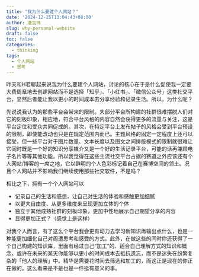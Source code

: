 ```yaml
---
title: "我为什么要建个人网站？"
date: '2024-12-25T13:04:43+08:00'
author: 潘玺玮
slug: why-personal-website
draft: false
toc: false
categories:
  - thinking
tags:
  - 个人网站
  - 思考
---
```

昨天和H君聊起来说我为什么要建个人网站，讨论的核心在于是什么促使我一定要大费周章地去创建网站而不是选择「知乎」、「小红书」、「微信公众号」这类社交平台，显然后者能让我以更小的时间成本去分享经验和记录生活。所以，为什么呢？

先说说我认为的那些平台会带来的限制。大部分平台所构建的社群很难摆脱人们对它的刻板印象，相应地，符合平台风格的内容自然会获得更多的流量与关注，这是平台定位和受众共同促成的。其次，在特定平台上发布帖子的风格会受到平台预设的限制，即使能改动也只是在规定范围内而已。主题风格的固定一定程度上还可以接受，但一些平台对于图片数量、文本长度以及图文之间排版模式的限制就很难让它同时既是一个好的知识分享媒介又是一个好的生活记录平台，可能的话再兼顾电子名片等等其他功能。所以我觉得在这些主流社交平台占据的赛道之外应该还有个人网站/博客的一席之地，它以鲜明的个人色彩标记着自己在赛博空间的领土。况且个人网站并不影响我们继续使用那些社交软件，不是吗？

相比之下，拥有一个个人网站可以
- 记录自己的生活和感想，让自己对生活的体验和感触更加细腻
- 以更大自由度、从更多维度来呈现更加立体的个体
- 独立于其他成熟社群的刻板印象，更加中性地展示自己期望分享的内容
- 显得更加正式？（感觉上是这样）

对我个人而言，有了这么个平台我会更有动力去学习新知识再输出点什么，也是一种能更加细化自己对周遭思考和感受的方式。此外，在做这些的同时你还获得了一个自己构建的知识库，里面有经过自己“加工”的、适合自己理解方式的知识和概念，或许在未来的某天你能够以更小的时间成本去抵抗遗忘，而不是迷失在纷繁复杂的「他人的理解」中。精华是需要花时间去筛选和加工的，而这正是现在的你正在做的。这么看来是不是也是一件挺有意义的事。